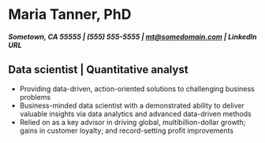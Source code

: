 # Maria Tanner, PhD
##### Sometown, CA 55555 | (555) 555-5555 | mt@somedomain.com | LinkedIn URL

## Data scientist | Quantitative analyst

- Providing data-driven, action-oriented solutions to challenging business problems
- Business-minded data scientist with a demonstrated ability to deliver valuable insights via data analytics and advanced data-driven methods
- Relied on as a key advisor in driving global, multibillion-dollar growth; gains in customer loyalty; and record-setting profit improvements